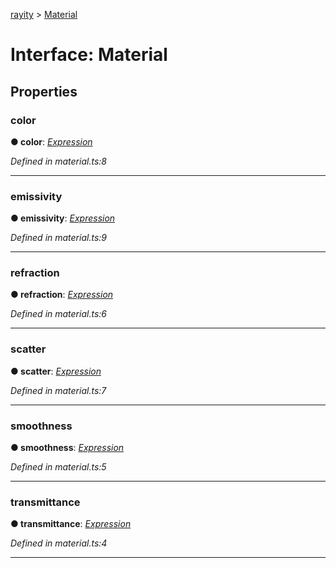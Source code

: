 [rayity](../README.md) > [Material](../interfaces/material.md)



# Interface: Material


## Properties
<a id="color"></a>

###  color

**●  color**:  *[Expression](expression.md)* 

*Defined in material.ts:8*





___

<a id="emissivity"></a>

###  emissivity

**●  emissivity**:  *[Expression](expression.md)* 

*Defined in material.ts:9*





___

<a id="refraction"></a>

###  refraction

**●  refraction**:  *[Expression](expression.md)* 

*Defined in material.ts:6*





___

<a id="scatter"></a>

###  scatter

**●  scatter**:  *[Expression](expression.md)* 

*Defined in material.ts:7*





___

<a id="smoothness"></a>

###  smoothness

**●  smoothness**:  *[Expression](expression.md)* 

*Defined in material.ts:5*





___

<a id="transmittance"></a>

###  transmittance

**●  transmittance**:  *[Expression](expression.md)* 

*Defined in material.ts:4*





___


